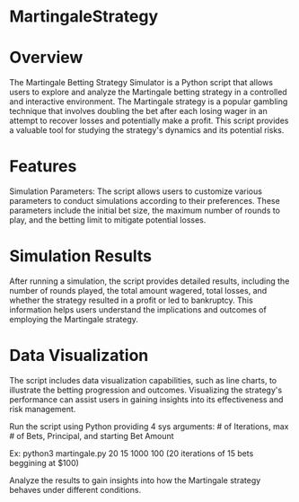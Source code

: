 # MartingaleStrategy

# Overview
The Martingale Betting Strategy Simulator is a Python script that allows users to explore and analyze the Martingale betting strategy in a controlled and interactive environment. The Martingale strategy is a popular gambling technique that involves doubling the bet after each losing wager in an attempt to recover losses and potentially make a profit. This script provides a valuable tool for studying the strategy's dynamics and its potential risks.

# Features
Simulation Parameters: The script allows users to customize various parameters to conduct simulations according to their preferences. These parameters include the initial bet size, the maximum number of rounds to play, and the betting limit to mitigate potential losses.

# Simulation Results
After running a simulation, the script provides detailed results, including the number of rounds played, the total amount wagered, total losses, and whether the strategy resulted in a profit or led to bankruptcy. This information helps users understand the implications and outcomes of employing the Martingale strategy.

# Data Visualization 
The script includes data visualization capabilities, such as line charts, to illustrate the betting progression and outcomes. Visualizing the strategy's performance can assist users in gaining insights into its effectiveness and risk management.

Run the script using Python providing 4 sys arguments: # of Iterations, max # of Bets, Principal, and starting Bet Amount

Ex: python3 martingale.py 20 15 1000 100 (20 iterations of 15 bets beggining at $100)

Analyze the results to gain insights into how the Martingale strategy behaves under different conditions.
